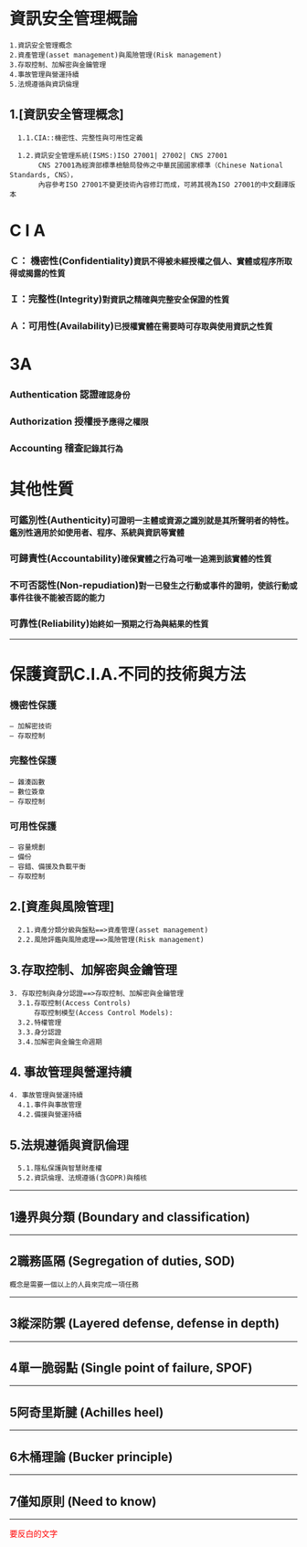 # 資訊安全管理概論
```
1.資訊安全管理概念
2.資產管理(asset management)與風險管理(Risk management)
3.存取控制、加解密與金鑰管理 
4.事故管理與營運持續	 
5.法規遵循與資訊倫理
```
## 1.[資訊安全管理概念]
```
  1.1.CIA::機密性、完整性與可用性定義
  
  1.2.資訊安全管理系統(ISMS:)ISO 27001| 27002| CNS 27001
       CNS 27001為經濟部標準檢驗局發佈之中華民國國家標準（Chinese National Standards, CNS），
       內容參考ISO 27001不變更技術內容修訂而成，可將其視為ISO 27001的中文翻譯版本
```
# C I A
### Ｃ： 機密性(Confidentiality)```資訊不得被未經授權之個人、實體或程序所取得或揭露的性質```
### Ｉ：完整性(Integrity)```對資訊之精確與完整安全保證的性質```
### Ａ：可用性(Availability)```已授權實體在需要時可存取與使用資訊之性質```
# 3A
### Authentication 認證```確認身份```
### Authorization 授權```授予應得之權限```
### Accounting 稽查```記錄其行為```
# 其他性質
### 可鑑別性(Authenticity)```可證明一主體或資源之識別就是其所聲明者的特性。鑑別性適用於如使用者、程序、系統與資訊等實體```
### 可歸責性(Accountability)```確保實體之行為可唯一追溯到該實體的性質```
### 不可否認性(Non-repudiation)```對一已發生之行動或事件的證明，使該行動或事件往後不能被否認的能力```
### 可靠性(Reliability)```始終如一預期之行為與結果的性質```
---
# 保護資訊C.I.A.不同的技術與方法
### 機密性保護
```
– 加解密技術
– 存取控制
```
### 完整性保護
```
– 雜湊函數
– 數位簽章
– 存取控制
```
### 可用性保護
```
– 容量規劃
– 備份
– 容錯、備援及負載平衡
– 存取控制
```

## 2.[資產與風險管理]
```
  2.1.資產分類分級與盤點==>資產管理(asset management)
  2.2.風險評鑑與風險處理==>風險管理(Risk management)
```
## 3.存取控制、加解密與金鑰管理 
```
3. 存取控制與身分認證==>存取控制、加解密與金鑰管理 		 	 
  3.1.存取控制(Access Controls)
      存取控制模型(Access Control Models):
  3.2.特權管理
  3.3.身分認證
  3.4.加解密與金鑰生命週期
```
## 4. 事故管理與營運持續	 
```  
4. 事故管理與營運持續	 
  4.1.事件與事故管理
  4.2.備援與營運持續
```
## 5.法規遵循與資訊倫理
```
  5.1.隱私保護與智慧財產權
  5.2.資訊倫理、法規遵循(含GDPR)與稽核
```

---
## 1邊界與分類 (Boundary and classification)
---
## 2職務區隔 (Segregation of duties, SOD)

```
概念是需要一個以上的人員來完成一項任務
```
---
## 3縱深防禦 (Layered defense, defense in depth)
---
## 4單一脆弱點 (Single point of failure, SPOF)
---
## 5阿奇里斯腱 (Achilles heel)
---
## 6木桶理論 (Bucker principle)
---
## 7僅知原則 (Need to know)
---
<font color="red">要反白的文字<font>

